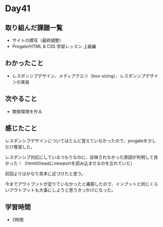 # Day41
## 取り組んだ課題一覧
- サイトの模写（最終調整）
- Progate/HTML & CSS 学習レッスン 上級編
## わかったこと
- レスポンシブデザイン、メディアクエリ（box-sizing）、レスポンシブデザインの実装
## 次やること
- 開発環境を作る
## 感じたこと
レスポンシブデザインについてほとんど覚えていなかったので、progateを少しだけ復習した。
 
レスポンシブ対応にしているつもりなのに、反映されなかった原因が判明して良かった！（htmlのheadにviewportを読み込ませるのを忘れていた）
 
前回よりはかなり見本に近づけたと思う。
 
今までアウトプットが足りていなかったと痛感したので、インプットと同じくらいアウトプットも大事にしようと思うきっかけになった。
## 学習時間
- 2時間
